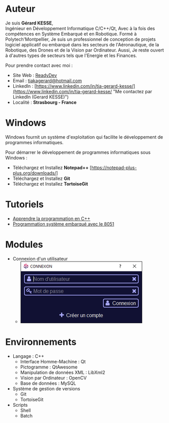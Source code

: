 # Auteur

Je suis **Gérard KESSE**,  
Ingénieur en Développement Informatique C/C++/Qt, Avec à la fois des compétences en Système Embarqué et en Robotique. Formé à Polytech'Montpellier, Je suis un professionnel de conception de projets logiciel applicatif ou embarqué dans les secteurs de l'Aéronautique, de la Robotique, des Drones et de la Vision par Ordinateur. Aussi, Je reste ouvert à d'autres types de secteurs tels que l'Energie et les Finances.

Pour prendre contact avec moi :

* Site Web : [ReadyDev](http://readydev.ovh "Accédez à mon site web (ReadyDev)")
* Email : [tiakagerard@hotmail.com](mailto:tiakagerard@hotmail.com?subject=Contact&body=Bonjour "Me contactez par email")
* LinkedIn : [https://www.linkedin.com/in/tia-gerard-kesse/](https://www.linkedin.com/in/tia-gerard-kesse/ "Me contactez par LinkedIn (Gerard KESSE)")
* Localité : **Strasbourg - France**

# Windows

Windows fournit un système d'exploitation qui facilite le développement de programmes informatiques.

Pour démarrer le développement de programmes informatiques sous Windows :

* Téléchargez et Installez **Notepad++**
[https://notepad-plus-plus.org/downloads/]
* Téléchargez et Installez **Git**
* Téléchargez et Installez **TortoiseGit**

# Tutoriels
* [Apprendre la programmation en C++](https://readydev.ovh/Tutoriels/Software_Development/Cpp/ "Apprendre la programmation en C++")  
* [Programmation système embarqué avec le 8051](https://readydev.ovh/Tutoriels/Embedded_System/8051/ "Programmation système embarqué avec le 8051")  

# Modules
*	Connexion d'un utilisateur
	*	![alt login.png](https://raw.githubusercontent.com/gkesse/ReadyCode/main/img/login.png "Connexion d'un utilisateur")

# Environnements
* 	Langage : C++
	*	Interface Homme-Machine : Qt
	* 	Pictogramme : QtAwesome
	*	Manipulation de données XML : LibXml2
	*	Vision par Ordinateur : OpenCV
	*	Base de données : MySQL
*	Système de gestion de versions
	*	Git
	*	TortoiseGit
*	Scripts
	*	Shell
	*	Batch
